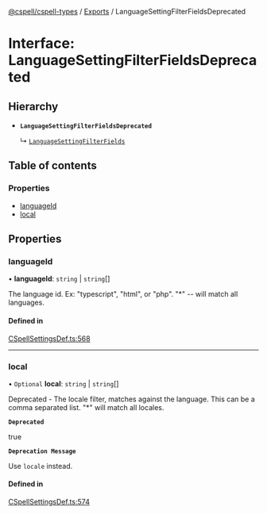 [@cspell/cspell-types](../README.md) / [Exports](../modules.md) / LanguageSettingFilterFieldsDeprecated

# Interface: LanguageSettingFilterFieldsDeprecated

## Hierarchy

- **`LanguageSettingFilterFieldsDeprecated`**

  ↳ [`LanguageSettingFilterFields`](LanguageSettingFilterFields.md)

## Table of contents

### Properties

- [languageId](LanguageSettingFilterFieldsDeprecated.md#languageid)
- [local](LanguageSettingFilterFieldsDeprecated.md#local)

## Properties

### languageId

• **languageId**: `string` \| `string`[]

The language id.  Ex: "typescript", "html", or "php".  "*" -- will match all languages.

#### Defined in

[CSpellSettingsDef.ts:568](https://github.com/streetsidesoftware/cspell/blob/bb436cd/packages/cspell-types/src/CSpellSettingsDef.ts#L568)

___

### local

• `Optional` **local**: `string` \| `string`[]

Deprecated - The locale filter, matches against the language. This can be a comma separated list. "*" will match all locales.

**`Deprecated`**

true

**`Deprecation Message`**

Use `locale` instead.

#### Defined in

[CSpellSettingsDef.ts:574](https://github.com/streetsidesoftware/cspell/blob/bb436cd/packages/cspell-types/src/CSpellSettingsDef.ts#L574)
